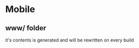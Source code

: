 Mobile
===================

www/ folder
------------

it's contents is generated and will be rewritten on every build



